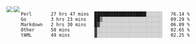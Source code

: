 <a href="https://github.com/anuraghazra/github-readme-stats">
  <img align="left" src="https://github-readme-stats.vercel.app/api?username=kfly8&count_private=true&show_icons=true&theme=calm" />
</a>
<a href="https://github.com/anuraghazra/github-readme-stats">
  <img align="left" src="https://github-readme-stats.vercel.app/api/top-langs/?username=kfly8&theme=calm&hide=HTML&exclude_repo=is3q-cr" />
</a>

<!--START_SECTION:waka-->
```text
Perl       27 hrs 47 mins  ███████████████████░░░░░░   76.14 % 
Go         3 hrs 23 mins   ██▒░░░░░░░░░░░░░░░░░░░░░░   09.29 % 
Markdown   2 hrs 30 mins   █▓░░░░░░░░░░░░░░░░░░░░░░░   06.89 % 
Other      58 mins         ▓░░░░░░░░░░░░░░░░░░░░░░░░   02.65 % 
YAML       49 mins         ▓░░░░░░░░░░░░░░░░░░░░░░░░   02.25 % 
```
<!--END_SECTION:waka-->
